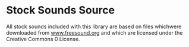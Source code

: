 # Stock Sounds Source

All stock sounds included with this library are based on files whichwere 
downloaded from www.freesound.org and which are licensed under the 
Creative Commons 0 License.

